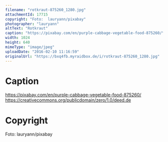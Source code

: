 ```yaml
---
filename: "rotkraut-875260_1280.jpg"
attachmentId: 17715
copyright: "Foto:  lauryann/pixabay"
photographer: "lauryann"
altText: "Rotkraut"
caption: "https://pixabay.com/en/purple-cabbage-vegetable-food-875260/\nhttps://creativecommons.org/publicdomain/zero/1.0/deed.de"
width: 1024
height: 640
mimeType: "image/jpeg"
uploadDate: "2016-02-10 11:16:59"
originalUrl: "https://bxq4fb.myraidbox.de/i/rotkraut-875260_1280.jpg"
---
```


# Caption

https://pixabay.com/en/purple-cabbage-vegetable-food-875260/
https://creativecommons.org/publicdomain/zero/1.0/deed.de

# Copyright

Foto:  lauryann/pixabay
